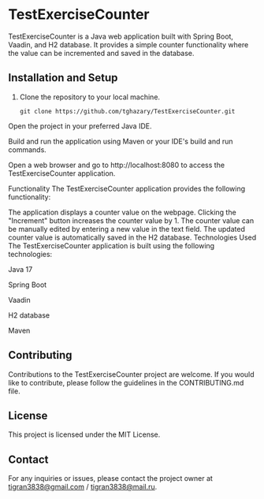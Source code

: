 # TestExerciseCounter

TestExerciseCounter is a Java web application built with Spring Boot, Vaadin, and H2 database. It provides a simple counter functionality where the value can be incremented and saved in the database.

## Installation and Setup

1. Clone the repository to your local machine.

   ```shell
   git clone https://github.com/tghazary/TestExerciseCounter.git
Open the project in your preferred Java IDE.

Build and run the application using Maven or your IDE's build and run commands.

Open a web browser and go to http://localhost:8080 to access the TestExerciseCounter application.

Functionality
The TestExerciseCounter application provides the following functionality:

The application displays a counter value on the webpage.
Clicking the "Increment" button increases the counter value by 1.
The counter value can be manually edited by entering a new value in the text field.
The updated counter value is automatically saved in the H2 database.
Technologies Used
The TestExerciseCounter application is built using the following technologies:

Java 17

Spring Boot

Vaadin

H2 database

Maven


## Contributing
Contributions to the TestExerciseCounter project are welcome. If you would like to contribute, please follow the guidelines in the CONTRIBUTING.md file.

## License
This project is licensed under the MIT License.

## Contact
For any inquiries or issues, please contact the project owner at tigran3838@gmail.com / tigran3838@mail.ru.
